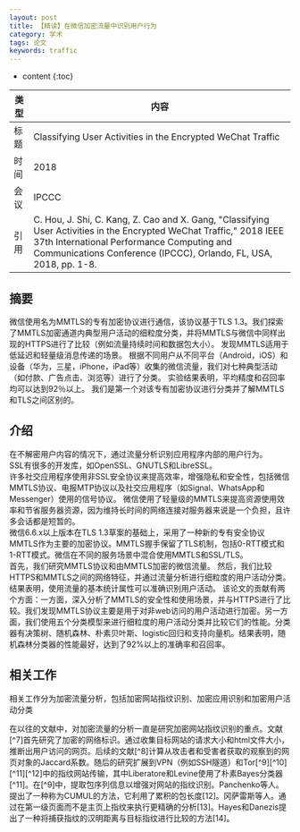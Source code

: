 ```yaml
---
layout: post
title: 【精读】在微信加密流量中识别用户行为
category: 学术
tags: 论文
keywords: traffic
---
```

* content
{:toc}


类型  |内容  
-- |--  
标题 |Classifying User Activities in the Encrypted WeChat Traffic
时间 |2018
会议 |IPCCC
引用 |C. Hou, J. Shi, C. Kang, Z. Cao and X. Gang, "Classifying User Activities in the Encrypted WeChat Traffic," 2018 IEEE 37th International Performance Computing and Communications Conference (IPCCC), Orlando, FL, USA, 2018, pp. 1-8.


## 摘要
微信使用名为MMTLS的专有加密协议进行通信，该协议基于TLS 1.3。我们探索了MMTLS加密通道内典型用户活动的细粒度分类，并将MMTLS与微信中同样出现的HTTPS进行了比较（例如流量持续时间和数据包大小）。
发现MMTLS适用于低延迟和轻量级消息传递的场景。 根据不同用户从不同平台（Android，iOS）和设备（华为，三星，iPhone，iPad等）收集的微信流量，我们对七种典型活动（如付款、广告点击、浏览等）进行了分类。 实验结果表明，平均精度和召回率均可以达到92％以上。 我们是第一个对该专有加密协议进行分类并了解MMTLS和TLS之间区别的。

## 介绍
在不解密用户内容的情况下，通过流量分析识别应用程序内部的用户行为。  
SSL有很多的开发库，如OpenSSL、GNUTLS和LibreSSL。  
许多社交应用程序使用非SSL安全协议来提高效率，增强隐私和安全性，包括微信MMTLS协议、电报MTP协议以及社交应用程序（如Signal、WhatsApp和Messenger）使用的信号协议。
微信使用了轻量级的MMTLS来提高资源使用效率和节省服务器资源，因为维持长时间的网络连接对服务器来说是一个负担，且许多会话都是短暂的。  
微信6.6.x以上版本在TLS 1.3草案的基础上，采用了一种新的专有安全协议MMTLS作为主要的加密协议。MMTLS握手保留了TLS机制，包括0-RTT模式和1-RTT模式。微信在不同的服务场景中混合使用MMTLS和SSL/TLS。  
首先，我们研究MMTLS协议和由MMTLS加密的微信流量。 然后，我们比较HTTPS和MMTLS之间的网络特征，并通过流量分析进行细粒度的用户活动分类。 结果表明，使用流量的基本统计属性可以准确识别用户活动。 该论文的贡献有两个方面：一方面，深入分析了MMTLS的安全性和使用场景，并与HTTPS进行了比较。我们发现MMTLS协议主要是用于对非web访问的用户活动进行加密。另一方面，我们使用五个分类模型来进行细粒度的用户活动分类并比较它们的性能。分类器有决策树、随机森林、朴素贝叶斯、logistic回归和支持向量机。结果表明，随机森林分类器的性能最好，达到了92%以上的准确率和召回率。

## 相关工作
相关工作分为加密流量分析，包括加密网站指纹识别、加密应用识别和加密用户活动分类

在以往的文献中，对加密流量的分析一直是研究加密网站指纹识别的重点。文献[^7]首先研究了加密的网络标识。通过收集目标网站的请求大小和html文件大小，推断出用户访问的网页。后续的文献[^8]计算从攻击者和受害者获取的观察到的网页对象的Jaccard系数。随后的研究扩展到VPN（例如SSH隧道）和Tor[^9][^10][^11][^12]中的指纹网站传输，其中Liberatore和Levine使用了朴素Bayes分类器[^11]。在[^9]中，提取包序列信息以增强对网站的指纹识别。Panchenko等人。提出了一种称为CUMUL的方法，它利用了累积的包长度[12]。冈萨雷斯等人。通过在第一级页面而不是主页上指纹来执行更精确的分析[13]。Hayes和Danezis提出了一种将捕获指纹的汉明距离与目标指纹进行比较的方法[14]。


